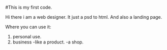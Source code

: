 #This is my first code.

Hi there i am a web designer. It just a psd to html. And also a landing page.

Where you can use it:
1. personal use.
2. business 
-like a product.
-a shop.
